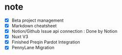 # note

- [x] Beta project management
- [x] Markdown cheatsheet
- [x] Notion/Github Issue api connection : Done by Notion
- [x] Nuxt V3
- [x] Finished Preqin Pardot Integration
- [x] PennyLane Migration
